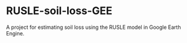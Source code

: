# RUSLE-soil-loss-GEE
A project for estimating soil loss using the RUSLE model in Google Earth Engine.
